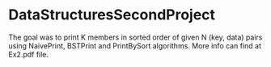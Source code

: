 # DataStructuresSecondProject
The goal was to print K members in sorted order of given N (key, data) pairs using NaivePrint, BSTPrint and PrintBySort algorithms.
More info can find at Ex2.pdf file.
